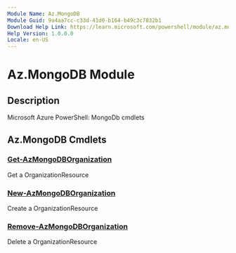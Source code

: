 ```yaml
---
Module Name: Az.MongoDB
Module Guid: 9a4aa7cc-c33d-41d0-b164-b49c3c7832b1
Download Help Link: https://learn.microsoft.com/powershell/module/az.mongodb
Help Version: 1.0.0.0
Locale: en-US
---
```


# Az.MongoDB Module
## Description
Microsoft Azure PowerShell: MongoDb cmdlets

## Az.MongoDB Cmdlets
### [Get-AzMongoDBOrganization](Get-AzMongoDBOrganization.md)
Get a OrganizationResource

### [New-AzMongoDBOrganization](New-AzMongoDBOrganization.md)
Create a OrganizationResource

### [Remove-AzMongoDBOrganization](Remove-AzMongoDBOrganization.md)
Delete a OrganizationResource

